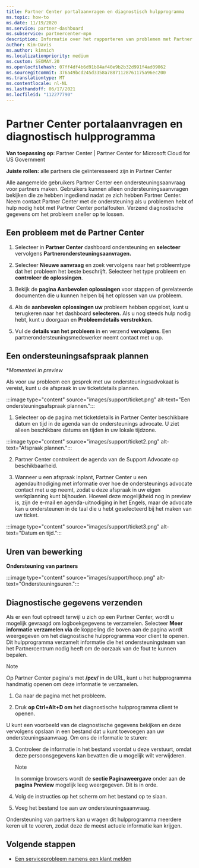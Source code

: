 ```yaml
---
title: Partner Center portalaanvragen en diagnostisch hulpprogramma
ms.topic: how-to
ms.date: 11/19/2020
ms.service: partner-dashboard
ms.subservice: partnercenter-mpn
description: Informatie over het rapporteren van problemen met Partner Center en het verzamelen van diagnostische gegevens voor het partnerondersteuningsteam.
author: Kim-Davis
ms.author: kimnich
ms.localizationpriority: medium
ms.custom: SEOMAY.20
ms.openlocfilehash: 07ff4df4b6d91b84af40e9b2b32d991f4ad09062
ms.sourcegitcommit: 376a49bcd245d3358a78871128761175a96ec200
ms.translationtype: MT
ms.contentlocale: nl-NL
ms.lasthandoff: 06/17/2021
ms.locfileid: "112277790"
---
```

# <a name="partner-center-portal-requests-and-diagnostic-tool"></a>Partner Center portalaanvragen en diagnostisch hulpprogramma

**Van toepassing op**: Partner Center | Partner Center for Microsoft Cloud for US Government

**Juiste rollen:** alle partners die geïnteresseerd zijn in Partner Center

Alle aangemelde gebruikers Partner Center een ondersteuningsaanvraag voor partners maken. Gebruikers kunnen alleen ondersteuningsaanvragen bekijken die ze hebben ingediend nadat ze zich hebben Partner Center.
Neem contact Partner Center met de ondersteuning als u problemen hebt of hulp nodig hebt met Partner Center portalfouten. Verzend diagnostische gegevens om het probleem sneller op te lossen.

## <a name="report-a-problem-with-the-partner-center"></a>Een probleem met de Partner Center

1. Selecteer in **Partner Center** dashboard ondersteuning en **selecteer** vervolgens **Partnerondersteuningsaanvragen.**

2. Selecteer **Nieuwe aanvraag** en zoek vervolgens naar het probleemtype dat het probleem het beste beschrijft. Selecteer het type probleem en **controleer de oplossingen**.

3. Bekijk de **pagina Aanbevolen oplossingen** voor stappen of gerelateerde documenten die u kunnen helpen bij het oplossen van uw probleem.

4. Als de **aanbevolen oplossingen uw** probleem hebben opgelost, kunt u terugkeren naar het dashboard **selecteren.** Als u nog steeds hulp nodig hebt, kunt u doorgaan en **Probleemdetails verstrekken.**

5. Vul de **details van het probleem** in en verzend **vervolgens**. Een partnerondersteuningsmedewerker neemt contact met u op.

## <a name="schedule-a-support-appointment"></a>Een ondersteuningsafspraak plannen 

**Momenteel in preview*

Als voor uw probleem een gesprek met uw ondersteuningsadvokaat is vereist, kunt u de afspraak in uw ticketdetails plannen.

:::image type="content" source="images/support/ticket.png" alt-text="Een ondersteuningsafspraak plannen.":::

1.  Selecteer op de pagina met ticketdetails in Partner Center beschikbare datum en tijd in de agenda van de ondersteunings advocate. U ziet alleen beschikbare datums en tijden in uw lokale tijdzone.

:::image type="content" source="images/support/ticket2.png" alt-text="Afspraak plannen.":::

2. Partner Center controleert de agenda van de Support Advocate op beschikbaarheid.

1. Wanneer u een afspraak inplant, Partner Center u een agendauitnodiging met informatie over hoe de ondersteunings advocate contact met u op neemt, zodat u deze afspraak in uw eigen werkplanning kunt bijhouden.  Hoewel deze mogelijkheid nog in preview is, zijn de e-mail en agenda-uitnodiging in het Engels, maar de advocate kan u ondersteunen in de taal die u hebt geselecteerd bij het maken van uw ticket.

:::image type="content" source="images/support/ticket3.png" alt-text="Datum en tijd.":::

## <a name="hours-of-operation"></a>Uren van bewerking

**Ondersteuning van partners**

:::image type="content" source="images/support/hoop.png" alt-text="Ondersteuningsuren.":::

## <a name="send-diagnostics"></a>Diagnostische gegevens verzenden

Als er een fout optreedt terwijl u zich op een Partner Center, wordt u mogelijk gevraagd om logboekgegevens te verzamelen. Selecteer **Meer informatie verzamelen via** de koppeling die boven aan de pagina wordt weergegeven om het diagnostische hulpprogramma voor client te openen. Dit hulpprogramma verzamelt informatie die het ondersteuningsteam van het Partnercentrum nodig heeft om de oorzaak van de fout te kunnen bepalen. 

>[!NOTE]
>Op Partner Center pagina's met **/pcv/** in de URL, kunt u het hulpprogramma handmatig openen om deze informatie te verzamelen.

1. Ga naar de pagina met het probleem.

2. Druk **op Ctrl+Alt+D om** het diagnostische hulpprogramma client te openen.

U kunt een voorbeeld van de diagnostische gegevens bekijken en deze vervolgens opslaan in een bestand dat u kunt toevoegen aan uw ondersteuningsaanvraag. Om ons de informatie te sturen:

3. Controleer de informatie in het bestand voordat u deze verstuurt, omdat deze persoonsgegevens kan bevatten die u mogelijk wilt verwijderen.

    >[!NOTE]
    >In sommige browsers wordt de **sectie Paginaweergave** onder aan de **pagina Preview** mogelijk leeg weergegeven. Dit is in orde.

4. Volg de instructies op het scherm om het bestand op te slaan.

5. Voeg het bestand toe aan uw ondersteuningsaanvraag.

Ondersteuning van partners kan u vragen dit hulpprogramma meerdere keren uit te voeren, zodat deze de meest actuele informatie kan krijgen.

## <a name="next-steps"></a>Volgende stappen

- [Een serviceprobleem namens een klant melden](report-problems-on-behalf-of-a-customer.md)
